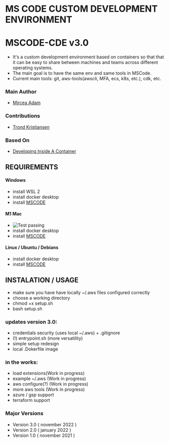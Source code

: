 # MS CODE CUSTOM DEVELOPMENT ENVIRONMENT
# MSCODE-CDE v3.0
- It's a custom development environment based on containers so that that it can be easy to share between machines and teams across different operating systems.
- The main goal is to have the same env and same tools in MSCode.
- Current main tools: git, aws-tools(awscli, MFA, ecs, k8s, etc.), cdk, etc.

### Main Author
- [Mircea Adam](https://github.com/mirceaadam)

### Contributions
- [Trond Kristiansen](https://github.com)

### Based On
- [Developing Inside A Container](https://code.visualstudio.com/docs/devcontainers/containers#_quick-start-open-an-existing-folder-in-a-container)


## REQUIREMENTS
#### Windows
- install WSL 2
- install docker desktop
- install [MSCODE](https://code.visualstudio.com/download)
#### M1 Mac
- ![Test passing](https://img.shields.io/badge/Tests-passing-brightgreen.svg)
- install docker desktop
- install [MSCODE](https://code.visualstudio.com/download)
#### Linux / Ubuntu / Debians
- install docker desktop
- install [MSCODE](https://code.visualstudio.com/download)

## INSTALATION / USAGE
- make sure you have have locally ~/.aws files configured correctly
- choose a working directory
- chmod +x setup.sh
- bash setup.sh 

### updates version 3.0:
- credentials security (uses local ~/.aws) + .gitignore
- (!) entrypoint.sh (more versatility)
- simple setup redesign
- local .Dokerfile image

### in the works: 
- load extensions(Work in progress)
- example ~/.aws (Work in progress)
- aws configure(?) (Work in progress)
- more aws tools (Work in progress)
- azure / gsp support
- terraform support

### Major Versions 
- Version 3.0 ( november 2022 )
- Version 2.0 ( january 2022 )
- Version 1.0 ( november 2021 )